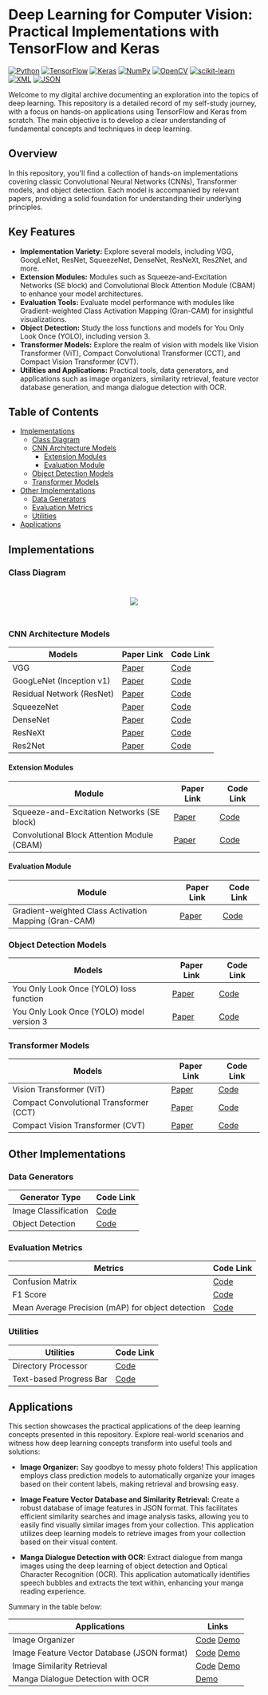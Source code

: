 # Deep Learning for Computer Vision: Practical Implementations with TensorFlow and Keras

[![Python](https://img.shields.io/badge/Python-3.8.12-blue.svg)](https://www.python.org/)
[![TensorFlow](https://img.shields.io/badge/TensorFlow-2.6.0-orange.svg)](https://www.tensorflow.org/)
[![Keras](https://img.shields.io/badge/Keras-blue.svg)](https://keras.io/)
[![NumPy](https://img.shields.io/badge/NumPy-blue.svg)](https://numpy.org/)
[![OpenCV](https://img.shields.io/badge/OpenCV-yellow.svg)](https://opencv.org/)
[![scikit-learn](https://img.shields.io/badge/scikit--learn-yellow.svg)](https://scikit-learn.org/)
[![XML](https://img.shields.io/badge/XML-grey.svg)](https://docs.python.org/3/library/xml.etree.elementtree.html)
[![JSON](https://img.shields.io/badge/JSON-grey.svg)](https://www.json.org/)

Welcome to my digital archive documenting an exploration into the topics of deep learning. This repository is a detailed record of my self-study journey, with a focus on hands-on applications using TensorFlow and Keras from scratch. The main objective is to develop a clear understanding of fundamental concepts and techniques in deep learning.

## Overview

In this repository, you'll find a collection of hands-on implementations covering classic Convolutional Neural Networks (CNNs), Transformer models, and object detection. Each model is accompanied by relevant papers, providing a solid foundation for understanding their underlying principles.

## Key Features
- **Implementation Variety:** Explore several models, including VGG, GoogLeNet, ResNet, SqueezeNet, DenseNet, ResNeXt, Res2Net, and more.
- **Extension Modules:** Modules such as Squeeze-and-Excitation Networks (SE block) and Convolutional Block Attention Module (CBAM) to enhance your model architectures.
- **Evaluation Tools:** Evaluate model performance with modules like Gradient-weighted Class Activation Mapping (Gran-CAM) for insightful visualizations.
- **Object Detection:** Study the loss functions and models for You Only Look Once (YOLO), including version 3.
- **Transformer Models:** Explore the realm of vision with models like Vision Transformer (ViT), Compact Convolutional Transformer (CCT), and Compact Vision Transformer (CVT).
- **Utilities and Applications:** Practical tools, data generators, and applications such as image organizers, similarity retrieval, feature vector database generation, and manga dialogue detection with OCR.

## Table of Contents
- [Implementations](#implementations)
  - [Class Diagram](#class-diagram)
  - [CNN Architecture Models](#cnn-architecture-models)
    - [Extension Modules](#extension-modules)
    - [Evaluation Module](#evaluation-module)
  - [Object Detection Models](#object-detection-models)
  - [Transformer Models](#transformer-models)
- [Other Implementations](#other-implementations)
  - [Data Generators](#data-generators)
  - [Evaluation Metrics](#evaluation-metrics)
  - [Utilities](#utilities)
- [Applications](#applications)

## Implementations

### Class Diagram

<div style="display: flex; justify-content: center;">
  <div style="margin: 10px;">
    <figure style="text-align: center;">
      <img src="https://raw.githubusercontent.com/catptype/DeepLearning-SelfStudy/main/docs/Class%20Diagram.png" style="max-height:auto;width:auto">
    </figure>
  </div>
</div>

### CNN Architecture Models

| Models                    | Paper Link                                      | Code Link         |
|---------------------------|-------------------------------------------------|-------------------|
| VGG                       | [Paper](https://arxiv.org/abs/1409.1556)        | [Code](https://github.com/catptype/DeepLearning-SelfStudy/blob/main/model/VGGModel.py)          |
| GoogLeNet (Inception v1)  | [Paper](https://arxiv.org/abs/1409.4842)        | [Code](https://github.com/catptype/DeepLearning-SelfStudy/blob/main/model/GooLeNetModel.py)          |
| Residual Network (ResNet) | [Paper](https://arxiv.org/abs/1512.03385)       | [Code](https://github.com/catptype/DeepLearning-SelfStudy/blob/main/model/ResnetModel.py)          |
| SqueezeNet                | [Paper](https://arxiv.org/abs/1602.07360)       | [Code](https://github.com/catptype/DeepLearning-SelfStudy/blob/main/model/SqueezeNetModel.py)          |
| DenseNet                  | [Paper](https://arxiv.org/abs/1608.06993)       | [Code](https://github.com/catptype/DeepLearning-SelfStudy/blob/main/model/DenseNetModel.py)          |
| ResNeXt                   | [Paper](https://arxiv.org/abs/1611.05431)       | [Code](https://github.com/catptype/DeepLearning-SelfStudy/blob/main/model/ResNeXtModel.py)          |
| Res2Net                   | [Paper](https://arxiv.org/abs/1904.01169)       | [Code](https://github.com/catptype/DeepLearning-SelfStudy/blob/main/model/Res2NetModel.py)          |

#### Extension Modules

| Module                    | Paper Link                                      | Code Link         |
|---------------------------|-------------------------------------------------|-------------------|
| Squeeze-and-Excitation Networks (SE block) | [Paper](https://arxiv.org/abs/1709.01507) | [Code](https://github.com/catptype/DeepLearning-SelfStudy/blob/main/model/extension/SE_Module.py) |
| Convolutional Block Attention Module (CBAM) | [Paper](https://arxiv.org/abs/1807.06521) | [Code](https://github.com/catptype/DeepLearning-SelfStudy/blob/main/model/extension/CBAM_Module.py) |

#### Evaluation Module

| Module                    | Paper Link                                      | Code Link         |
|---------------------------|-------------------------------------------------|-------------------|
| Gradient-weighted Class Activation Mapping (Gran-CAM) | [Paper](https://arxiv.org/abs/1610.02391) | [Code](https://github.com/catptype/DeepLearning-SelfStudy/blob/main/module/evaluate/GranCAM.py) |

### Object Detection Models

| Models                   | Paper Link                                      | Code Link         |
|--------------------------|-------------------------------------------------|-------------------|
| You Only Look Once (YOLO) loss function | [Paper](https://arxiv.org/abs/1506.02640)        | [Code](https://github.com/catptype/DeepLearning-SelfStudy/blob/main/module/loss/YOLOLoss.py)          |
| You Only Look Once (YOLO) model version 3 | [Paper](https://arxiv.org/abs/1804.02767)        | [Code](https://github.com/catptype/DeepLearning-SelfStudy/blob/main/model/YOLOv3.py)          |

### Transformer Models

| Models                   | Paper Link                                      | Code Link         |
|--------------------------|-------------------------------------------------|-------------------|
| Vision Transformer (ViT) | [Paper](https://arxiv.org/abs/2010.11929)     | [Code](https://github.com/catptype/DeepLearning-SelfStudy/blob/main/model/VisionTransformer.py) |
| Compact Convolutional Transformer (CCT) | [Paper](https://arxiv.org/abs/2104.05704) | [Code](https://github.com/catptype/DeepLearning-SelfStudy/blob/main/model/CompactConvolutionalTransformer.py) |
| Compact Vision Transformer (CVT) | [Paper](https://arxiv.org/abs/2104.05704) | [Code](https://github.com/catptype/DeepLearning-SelfStudy/blob/main/model/CompactVisionTransformer.py) |

## Other Implementations

### Data Generators

| Generator Type           | Code Link         |
|--------------------------|-------------------|
| Image Classification     | [Code](https://github.com/catptype/DeepLearning-SelfStudy/tree/main/module/image_classification) |
| Object Detection         | [Code](https://github.com/catptype/DeepLearning-SelfStudy/tree/main/module/object_detection) |

### Evaluation Metrics

| Metrics                   | Code Link         |
|---------------------------|-------------------|
| Confusion Matrix | [Code](https://github.com/catptype/DeepLearning-SelfStudy/blob/main/module/evaluate/ConfusionMatrix.py) |
| F1 Score | [Code](https://github.com/catptype/DeepLearning-SelfStudy/blob/main/module/metric/F1Score.py) |
| Mean Average Precision (mAP) for object detection | [Code](https://github.com/catptype/DeepLearning-SelfStudy/blob/main/module/metric/MeanAveragePrecision.py) |

### Utilities

| Utilities                 | Code Link         |
|---------------------------|-------------------|
| Directory Processor | [Code](https://github.com/catptype/DeepLearning-SelfStudy/blob/main/module/utility/DirectoryProcessor.py) |
| Text-based Progress Bar | [Code](https://github.com/catptype/DeepLearning-SelfStudy/blob/main/module/utility/TextProgressBar.py) |

## Applications

This section showcases the practical applications of the deep learning concepts presented in this repository. Explore real-world scenarios and witness how deep learning concepts transform into useful tools and solutions:

- **Image Organizer:** Say goodbye to messy photo folders! This application employs class prediction models to automatically organize your images based on their content labels, making retrieval and browsing easy.

- **Image Feature Vector Database and Similarity Retrieval:** Create a robust database of image features in JSON format. This facilitates efficient similarity searches and image analysis tasks, allowing you to easily find visually similar images from your collection. This application utilizes deep learning models to retrieve images from your collection based on their visual content.

- **Manga Dialogue Detection with OCR:** Extract dialogue from manga images using the deep learning of object detection and Optical Character Recognition (OCR). This application automatically identifies speech bubbles and extracts the text within, enhancing your manga reading experience.

Summary in the table below:

| Applications              | Links         |
|---------------------------|-------------------|
| Image Organizer | [Code](https://github.com/catptype/DeepLearning-SelfStudy/blob/main/module/application/ImageOrganizer.py) [Demo](https://github.com/catptype/DeepLearning-SelfStudy/blob/main/Application%20-%20Image%20Organzier.ipynb)|
| Image Feature Vector Database (JSON format) | [Code](https://github.com/catptype/DeepLearning-SelfStudy/blob/main/module/application/ImageFeatureExtractor.py) [Demo](https://github.com/catptype/DeepLearning-SelfStudy/blob/main/Application%20-%20Image%20Similarity.ipynb) |
| Image Similarity Retrieval | [Code](https://github.com/catptype/DeepLearning-SelfStudy/blob/main/module/application/ImageSimilarity.py) [Demo](https://github.com/catptype/DeepLearning-SelfStudy/blob/main/Application%20-%20Image%20Similarity.ipynb) |
| Manga Dialogue Detection with OCR | [Demo](https://github.com/catptype/DeepLearning-SelfStudy/blob/main/Application%20-%20Manga%20Dialogue%20Detection%20with%20OCR.ipynb) |